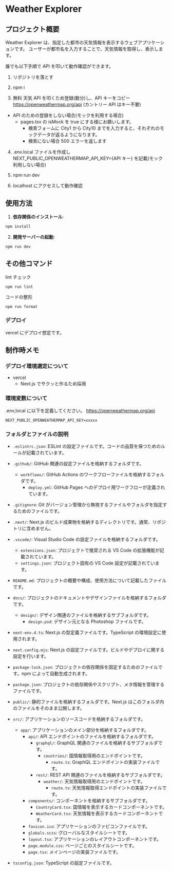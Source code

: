 # Weather Explorer

## プロジェクト概要

Weather Explorer は、指定した都市の天気情報を表示するウェブアプリケーションです。
ユーザーが都市名を入力することで、天気情報を取得し、表示します。

誰でも以下手順で API を叩いて動作確認ができます。

1.  リポジトリを落とす

2.  npm i

3.  無料 天気 API を叩くため登録(数分)し、API キーをコピー
    https://openweathermap.org/api
    (カントリー API はキー不要)

- API のための登録をしない場合(モックを利用する場合)
  - pages.tsx の isMock を true にする様にお願いします。
    - 検索フォームに City1 から City10 までを入力すると、それぞれのモックデータが返るようになります。
    - 検索にない場合 500 エラーを返します

4. .env.local ファイルを作成し
   NEXT_PUBLIC_OPENWEATHERMAP_API_KEY={API キー}
   を記載(モック利用しない場合)

5. npm run dev

6. localhost にアクセスして動作確認

## 使用方法

1. **依存関係のインストール**:

```sh
npm install
```

2. **開発サーバーの起動**:

```
npm run dev
```

## その他コマンド

lint チェック

```
npm run lint
```

コードの整形

```
npm run format
```

### デプロイ

vercel にデプロイ想定です。

## 制作時メモ

### デプロイ環境選定について

- vercel
  - Next.js でサクッと作るため採用

### 環境変数について

.env,local に以下を定義してください。
https://openweathermap.org/api

```
NEXT_PUBLIC_OPENWEATHERMAP_API_KEY=xxxxx
```

### フォルダとファイルの説明

- `.eslintrc.json`: ESLint の設定ファイルです。コードの品質を保つためのルールが記載されています。

- `.github/`: GitHub 関連の設定ファイルを格納するフォルダです。

  - `workflows/`: GitHub Actions のワークフローファイルを格納するフォルダです。
    - `deploy.yml`: GitHub Pages へのデプロイ用ワークフローが定義されています。

- `.gitignore`: Git がバージョン管理から無視するファイルやフォルダを指定するためのファイルです。

- `.next/`: Next.js のビルド成果物を格納するディレクトリです。通常、リポジトリに含めません。

- `.vscode/`: Visual Studio Code の設定ファイルを格納するフォルダです。

  - `extensions.json`: プロジェクトで推奨される VS Code の拡張機能が記載されています。
  - `settings.json`: プロジェクト固有の VS Code 設定が記載されています。

- `README.md`: プロジェクトの概要や構成、使用方法について記載したファイルです。

- `docs/`: プロジェクトのドキュメントやデザインファイルを格納するフォルダです。

  - `design/`: デザイン関連のファイルを格納するサブフォルダです。
    - `design.psd`: デザイン元となる Photoshop ファイルです。

- `next-env.d.ts`: Next.js の型定義ファイルです。TypeScript の環境設定に使用されます。

- `next.config.mjs`: Next.js の設定ファイルです。ビルドやデプロイに関する設定を行います。

- `package-lock.json`: プロジェクトの依存関係を固定するためのファイルです。npm によって自動生成されます。

- `package.json`: プロジェクトの依存関係やスクリプト、メタ情報を管理するファイルです。

- `public/`: 静的ファイルを格納するフォルダです。Next.js はこのフォルダ内のファイルをそのまま公開します。

- `src/`: アプリケーションのソースコードを格納するフォルダです。

  - `app/`: アプリケーションのメイン部分を格納するフォルダです。
    - `api/`: API エンドポイントのファイルを格納するフォルダです。
      - `graphql/`: GraphQL 関連のファイルを格納するサブフォルダです。
        - `countries/`: 国情報取得用のエンドポイントです。
          - `route.ts`: GraphQL エンドポイントの実装ファイルです。
      - `rest/`: REST API 関連のファイルを格納するサブフォルダです。
        - `weather/`: 天気情報取得用のエンドポイントです。
          - `route.ts`: 天気情報取得エンドポイントの実装ファイルです。
    - `components/`: コンポーネントを格納するサブフォルダです。
      - `CountryCard.tsx`: 国情報を表示するカードコンポーネントです。
      - `WeatherCard.tsx`: 天気情報を表示するカードコンポーネントです。
    - `favicon.ico`: アプリケーションのファビコンファイルです。
    - `globals.scss`: グローバルなスタイルシートです。
    - `layout.tsx`: アプリケーションのレイアウトコンポーネントです。
    - `page.module.css`: ページごとのスタイルシートです。
    - `page.tsx`: メインページの実装ファイルです。

- `tsconfig.json`: TypeScript の設定ファイルです。
